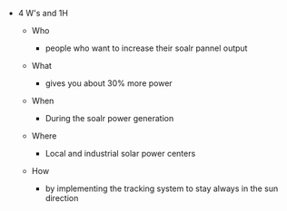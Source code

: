 * 4 W's and 1H
    * Who
      * people who want to increase their soalr pannel output

    * What
      * gives you about 30% more power

    * When
      * During the soalr power generation

    * Where
      * Local and industrial solar power centers

    * How
      * by implementing the tracking system to stay always in the sun direction

